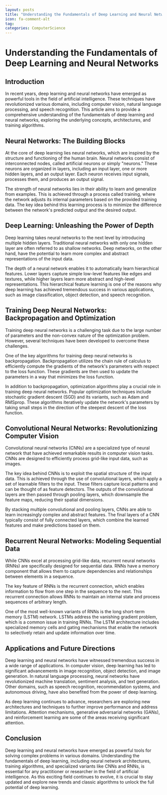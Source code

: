 ```yaml
---
layout: posts
title: "Understanding the Fundamentals of Deep Learning and Neural Networks"
icon: fa-comment-alt
tag:      
categories: ComputerScience
---
```



# Understanding the Fundamentals of Deep Learning and Neural Networks

## Introduction

In recent years, deep learning and neural networks have emerged as powerful tools in the field of artificial intelligence. These techniques have revolutionized various domains, including computer vision, natural language processing, and speech recognition. This article aims to provide a comprehensive understanding of the fundamentals of deep learning and neural networks, exploring the underlying concepts, architectures, and training algorithms.

## Neural Networks: The Building Blocks

At the core of deep learning lies neural networks, which are inspired by the structure and functioning of the human brain. Neural networks consist of interconnected nodes, called artificial neurons or simply "neurons." These neurons are organized in layers, including an input layer, one or more hidden layers, and an output layer. Each neuron receives input signals, processes them, and produces an output signal.

The strength of neural networks lies in their ability to learn and generalize from examples. This is achieved through a process called training, where the network adjusts its internal parameters based on the provided training data. The key idea behind this learning process is to minimize the difference between the network's predicted output and the desired output.

## Deep Learning: Unleashing the Power of Depth

Deep learning takes neural networks to the next level by introducing multiple hidden layers. Traditional neural networks with only one hidden layer are often referred to as shallow networks. Deep networks, on the other hand, have the potential to learn more complex and abstract representations of the input data.

The depth of a neural network enables it to automatically learn hierarchical features. Lower layers capture simple low-level features like edges and textures, while higher layers learn more abstract and high-level representations. This hierarchical feature learning is one of the reasons why deep learning has achieved tremendous success in various applications, such as image classification, object detection, and speech recognition.

## Training Deep Neural Networks: Backpropagation and Optimization

Training deep neural networks is a challenging task due to the large number of parameters and the non-convex nature of the optimization problem. However, several techniques have been developed to overcome these challenges.

One of the key algorithms for training deep neural networks is backpropagation. Backpropagation utilizes the chain rule of calculus to efficiently compute the gradients of the network's parameters with respect to the loss function. These gradients are then used to update the parameters in a way that minimizes the loss function.

In addition to backpropagation, optimization algorithms play a crucial role in training deep neural networks. Popular optimization techniques include stochastic gradient descent (SGD) and its variants, such as Adam and RMSprop. These algorithms iteratively update the network's parameters by taking small steps in the direction of the steepest descent of the loss function.

## Convolutional Neural Networks: Revolutionizing Computer Vision

Convolutional neural networks (CNNs) are a specialized type of neural network that have achieved remarkable results in computer vision tasks. CNNs are designed to efficiently process grid-like input data, such as images.

The key idea behind CNNs is to exploit the spatial structure of the input data. This is achieved through the use of convolutional layers, which apply a set of learnable filters to the input. These filters capture local patterns and can be thought of as feature detectors. The outputs of the convolutional layers are then passed through pooling layers, which downsample the feature maps, reducing their spatial dimensions.

By stacking multiple convolutional and pooling layers, CNNs are able to learn increasingly complex and abstract features. The final layers of a CNN typically consist of fully connected layers, which combine the learned features and make predictions based on them.

## Recurrent Neural Networks: Modeling Sequential Data

While CNNs excel at processing grid-like data, recurrent neural networks (RNNs) are specifically designed for sequential data. RNNs have a memory component that allows them to capture dependencies and relationships between elements in a sequence.

The key feature of RNNs is the recurrent connection, which enables information to flow from one step in the sequence to the next. This recurrent connection allows RNNs to maintain an internal state and process sequences of arbitrary length.

One of the most well-known variants of RNNs is the long short-term memory (LSTM) network. LSTMs address the vanishing gradient problem, which is a common issue in training RNNs. The LSTM architecture includes specialized memory cells and gating mechanisms that enable the network to selectively retain and update information over time.

## Applications and Future Directions

Deep learning and neural networks have witnessed tremendous success in a wide range of applications. In computer vision, deep learning has led to significant advancements in image recognition, object detection, and image generation. In natural language processing, neural networks have revolutionized machine translation, sentiment analysis, and text generation. Other domains, such as speech recognition, recommendation systems, and autonomous driving, have also benefited from the power of deep learning.

As deep learning continues to advance, researchers are exploring new architectures and techniques to further improve performance and address limitations. Attention mechanisms, generative adversarial networks (GANs), and reinforcement learning are some of the areas receiving significant attention.

## Conclusion

Deep learning and neural networks have emerged as powerful tools for solving complex problems in various domains. Understanding the fundamentals of deep learning, including neural network architectures, training algorithms, and specialized variants like CNNs and RNNs, is essential for any practitioner or researcher in the field of artificial intelligence. As this exciting field continues to evolve, it is crucial to stay updated and explore new trends and classic algorithms to unlock the full potential of deep learning.